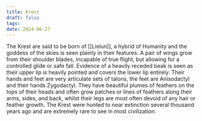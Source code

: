 ```yaml
---
title: Krest
draft: false
tags:
date: 2024-06-27
---
```

The Krest are said to be born of  [[Lielun]], a hybrid of Humanity and the goddess of the skies is seen plainly in their features. A pair of wings grow from their shoulder blades, incapable of true flight, but allowing for a controlled glide or safe fall. Evidence of a heavily receded beak is seen as their upper lip is heavily pointed and covers the lower lip entirely. Their hands and feet are very articulate sets of talons, the feet are Anisodactyl and their hands Zygodactyl. They have beautiful plumes of feathers on the tops of their heads and often grow patches or lines of feathers along their arms, sides, and back, whilst their legs are most often devoid of any hair or feather growth. 
The Krest were hunted to near extinction several thousand years ago and are extremely rare to see in most civilization.